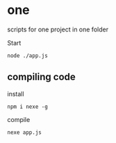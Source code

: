 # one
scripts for one project in one folder

Start

    node ./app.js
    
## compiling code
install
    
    npm i nexe -g

compile
    
    nexe app.js
    
    